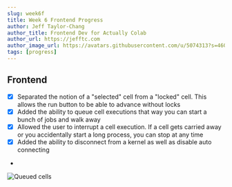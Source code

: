 ```yaml
---
slug: week6f
title: Week 6 Frontend Progress
author: Jeff Taylor-Chang
author_title: Frontend Dev for Actually Colab
author_url: https://jefftc.com
author_image_url: https://avatars.githubusercontent.com/u/5074313?s=460&u=9dc3384482173ab6e158978936d42b440155007e&v=4
tags: [progress]
---
```


## Frontend

- [x] Separated the notion of a "selected" cell from a "locked" cell. This allows the run button to be able to advance without locks
- [x] Added the ability to queue cell executions that way you can start a bunch of jobs and walk away
- [x] Allowed the user to interrupt a cell execution. If a cell gets carried away or you accidentally start a long process, you can stop at any time
- [x] Added the ability to disconnect from a kernel as well as disable auto connecting
-

![Queued cells](https://user-images.githubusercontent.com/5074313/110222203-92eefb00-7e9e-11eb-9774-d686dd2b5b1a.png)
